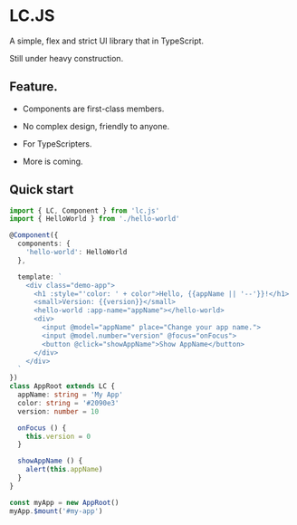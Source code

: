 # LC.JS

A simple, flex and strict UI library that in TypeScript.

Still under heavy construction.

## Feature.

 - Components are first-class members.

 - No complex design, friendly to anyone.

 - For TypeScripters.

 - More is coming.

## Quick start

```typescript
import { LC, Component } from 'lc.js'
import { HelloWorld } from './hello-world'

@Component({
  components: {
    'hello-world': HelloWorld
  },

  template: `
    <div class="demo-app">
      <h1 :style="'color: ' + color">Hello, {{appName || '--'}}!</h1>
      <small>Version: {{version}}</small>
      <hello-world :app-name="appName"></hello-world>
      <div>
        <input @model="appName" place="Change your app name.">
        <input @model.number="version" @focus="onFocus">
        <button @click="showAppName">Show AppName</button>
      </div>
    </div>
  `
})
class AppRoot extends LC {
  appName: string = 'My App'
  color: string = '#2090e3'
  version: number = 10

  onFocus () {
    this.version = 0
  }

  showAppName () {
    alert(this.appName)
  }
}

const myApp = new AppRoot()
myApp.$mount('#my-app')
```
